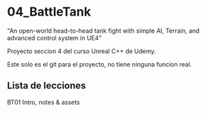 # 04_BattleTank
"An open-world head-to-head tank fight with simple AI, Terrain, and advanced control system in UE4"

Proyecto seccion 4 del curso Unreal C++ de Udemy.

Este solo es el git para el proyecto, no tiene ninguna funcion real.

## Lista de lecciones
BT01 Intro, notes & assets
